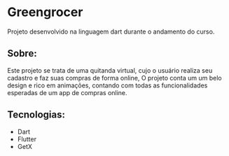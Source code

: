 # Greengrocer

Projeto desenvolvido na linguagem dart durante o andamento do curso.

## Sobre: 
Este projeto se trata de uma quitanda virtual, cujo o usuário realiza seu cadastro e faz suas compras de forma online, 
O projeto conta um um belo design e rico em animações, contando com todas as funcionalidades esperadas de um app de compras online.

## Tecnologias:
- Dart
- Flutter 
- GetX
